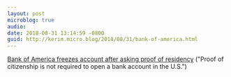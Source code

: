 ```yaml
---
layout: post
microblog: true
audio: 
date: 2018-08-31 13:14:59 -0800
guid: http://kerim.micro.blog/2018/08/31/bank-of-america.html
---
```

[Bank of America freezes account after asking proof of residency](https://www.sacbee.com/news/business/article217567300.html) ("Proof of citizenship is not required to open a bank account in the U.S.")
